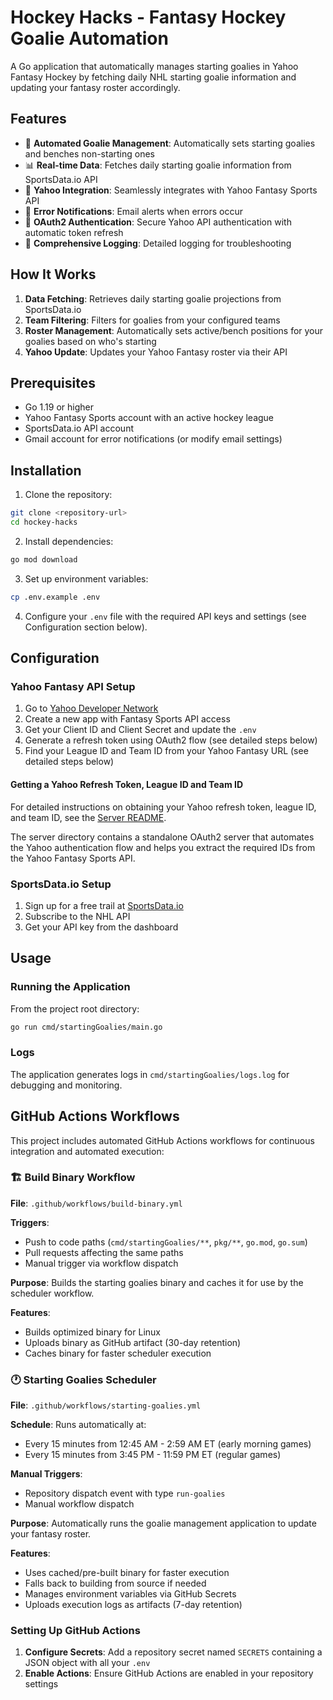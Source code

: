 # Hockey Hacks - Fantasy Hockey Goalie Automation

A Go application that automatically manages starting goalies in Yahoo Fantasy Hockey by fetching daily NHL starting goalie information and updating your fantasy roster accordingly.

## Features

- 🏒 **Automated Goalie Management**: Automatically sets starting goalies and benches non-starting ones
- 📊 **Real-time Data**: Fetches daily starting goalie information from SportsData.io API
- 🔄 **Yahoo Integration**: Seamlessly integrates with Yahoo Fantasy Sports API
- 📧 **Error Notifications**: Email alerts when errors occur
- 🔐 **OAuth2 Authentication**: Secure Yahoo API authentication with automatic token refresh
- 📝 **Comprehensive Logging**: Detailed logging for troubleshooting

## How It Works

1. **Data Fetching**: Retrieves daily starting goalie projections from SportsData.io
2. **Team Filtering**: Filters for goalies from your configured teams
3. **Roster Management**: Automatically sets active/bench positions for your goalies based on who's starting
4. **Yahoo Update**: Updates your Yahoo Fantasy roster via their API

## Prerequisites

- Go 1.19 or higher
- Yahoo Fantasy Sports account with an active hockey league
- SportsData.io API account
- Gmail account for error notifications (or modify email settings)

## Installation

1. Clone the repository:
```bash
git clone <repository-url>
cd hockey-hacks
```

2. Install dependencies:
```bash
go mod download
```

3. Set up environment variables:
```bash
cp .env.example .env
```

4. Configure your `.env` file with the required API keys and settings (see Configuration section below).

## Configuration

### Yahoo Fantasy API Setup

1. Go to [Yahoo Developer Network](https://developer.yahoo.com/)
2. Create a new app with Fantasy Sports API access
3. Get your Client ID and Client Secret and update the `.env`
4. Generate a refresh token using OAuth2 flow (see detailed steps below)
5. Find your League ID and Team ID from your Yahoo Fantasy URL (see detailed steps below)

#### Getting a Yahoo Refresh Token, League ID and Team ID

For detailed instructions on obtaining your Yahoo refresh token, league ID, and team ID, see the [Server README](server/README.md).

The server directory contains a standalone OAuth2 server that automates the Yahoo authentication flow and helps you extract the required IDs from the Yahoo Fantasy Sports API.

### SportsData.io Setup

1. Sign up for a free trail at [SportsData.io](https://sportsdata.io/)
2. Subscribe to the NHL API
3. Get your API key from the dashboard

## Usage

### Running the Application

From the project root directory:

```bash
go run cmd/startingGoalies/main.go
```

### Logs

The application generates logs in `cmd/startingGoalies/logs.log` for debugging and monitoring.

## GitHub Actions Workflows

This project includes automated GitHub Actions workflows for continuous integration and automated execution:

### 🏗️ Build Binary Workflow

**File**: `.github/workflows/build-binary.yml`

**Triggers**:
- Push to code paths (`cmd/startingGoalies/**`, `pkg/**`, `go.mod`, `go.sum`)
- Pull requests affecting the same paths
- Manual trigger via workflow dispatch

**Purpose**: Builds the starting goalies binary and caches it for use by the scheduler workflow.

**Features**:
- Builds optimized binary for Linux
- Uploads binary as GitHub artifact (30-day retention)
- Caches binary for faster scheduler execution

### 🕐 Starting Goalies Scheduler

**File**: `.github/workflows/starting-goalies.yml`

**Schedule**: Runs automatically at:
- Every 15 minutes from 12:45 AM - 2:59 AM ET (early morning games)
- Every 15 minutes from 3:45 PM - 11:59 PM ET (regular games)

**Manual Triggers**:
- Repository dispatch event with type `run-goalies`
- Manual workflow dispatch

**Purpose**: Automatically runs the goalie management application to update your fantasy roster.

**Features**:
- Uses cached/pre-built binary for faster execution
- Falls back to building from source if needed
- Manages environment variables via GitHub Secrets
- Uploads execution logs as artifacts (7-day retention)

### Setting Up GitHub Actions

1. **Configure Secrets**: Add a repository secret named `SECRETS` containing a JSON object with all your `.env`
2. **Enable Actions**: Ensure GitHub Actions are enabled in your repository settings

